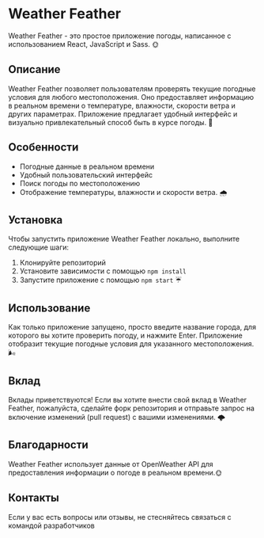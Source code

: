 # Weather Feather

Weather Feather - это простое приложение погоды, написанное с использованием React, JavaScript и Sass. 🌞

## Описание

Weather Feather позволяет пользователям проверять текущие погодные условия для любого местоположения. Оно предоставляет информацию в реальном времени о температуре, влажности, скорости ветра и других параметрах. Приложение предлагает удобный интерфейс и визуально привлекательный способ быть в курсе погоды. 🌈

## Особенности

- Погодные данные в реальном времени
- Удобный пользовательский интерфейс
- Поиск погоды по местоположению
- Отображение температуры, влажности и скорости ветра. 🌧

## Установка

Чтобы запустить приложение Weather Feather локально, выполните следующие шаги:

1. Клонируйте репозиторий
2. Установите зависимости с помощью `npm install`
3. Запустите приложение с помощью `npm start` ☔

## Использование

Как только приложение запущено, просто введите название города, для которого вы хотите проверить погоду, и нажмите Enter. Приложение отобразит текущие погодные условия для указанного местоположения. 🌬

## Вклад

Вклады приветствуются! Если вы хотите внести свой вклад в Weather Feather, пожалуйста, сделайте форк репозитория и отправьте запрос на включение изменений (pull request) с вашими изменениями. 🌩


## Благодарности

Weather Feather использует данные от OpenWeather API для предоставления информации о погоде в реальном времени.🌞

## Контакты

Если у вас есть вопросы или отзывы, не стесняйтесь связаться с командой разработчиков
